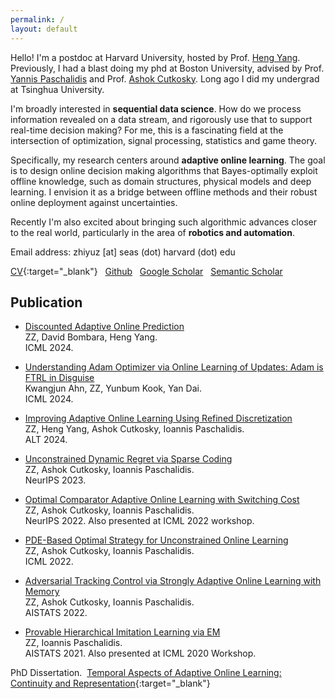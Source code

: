 ```yaml
---
permalink: /
layout: default
---
```


Hello! I'm a postdoc at Harvard University, hosted by Prof. [Heng Yang](https://hankyang.seas.harvard.edu/). Previously, I had a blast doing my phd at Boston University, advised by Prof. [Yannis Paschalidis](https://sites.bu.edu/paschalidis/people/yannis-paschalidis/) and Prof. [Ashok Cutkosky](https://ashok.cutkosky.com/). Long ago I did my undergrad at Tsinghua University.

I'm broadly interested in **sequential data science**. How do we process information revealed on a data stream, and rigorously use that to support real-time decision making? For me, this is a fascinating field at the intersection of optimization, signal processing, statistics and game theory. 

Specifically, my research centers around **adaptive online learning**. The goal is to design online decision making algorithms that Bayes-optimally exploit offline knowledge, such as domain structures, physical models and deep learning. I envision it as a bridge between offline methods and their robust online deployment against uncertainties. 

Recently I'm also excited about bringing such algorithmic advances closer to the real world, particularly in the area of **robotics and automation**. 

Email address: zhiyuz [at] seas (dot) harvard (dot) edu

[CV](https://zhiyuzz.github.io/CV_Zhiyu_Zhang.pdf){:target="_blank"}&nbsp;&nbsp; [Github](https://github.com/zhiyuzz)&nbsp;&nbsp; [Google Scholar](https://scholar.google.com/citations?hl=en&user=5KHfVTQAAAAJ&view_op=list_works&authuser=2&sortby=pubdate)&nbsp;&nbsp; [Semantic Scholar](https://www.semanticscholar.org/author/Zhiyu-Zhang/2117992745)

## Publication

 - [Discounted Adaptive Online Prediction](https://arxiv.org/abs/2402.02720)<br>
ZZ, David Bombara, Heng Yang.<br>
ICML 2024.

 - [Understanding Adam Optimizer via Online Learning of Updates: Adam is FTRL in Disguise](https://arxiv.org/abs/2402.01567)<br>
Kwangjun Ahn, ZZ, Yunbum Kook, Yan Dai.<br>
ICML 2024.

 - [Improving Adaptive Online Learning Using Refined Discretization](https://arxiv.org/abs/2309.16044)<br>
ZZ, Heng Yang, Ashok Cutkosky, Ioannis Paschalidis.<br>
ALT 2024.

 - [Unconstrained Dynamic Regret via Sparse Coding](https://arxiv.org/abs/2301.13349)<br>
ZZ, Ashok Cutkosky, Ioannis Paschalidis.<br>
NeurIPS 2023.

 - [Optimal Comparator Adaptive Online Learning with Switching Cost](https://arxiv.org/abs/2205.06846)<br>
ZZ, Ashok Cutkosky, Ioannis Paschalidis.<br>
NeurIPS 2022. Also presented at ICML 2022 workshop. 

 - [PDE-Based Optimal Strategy for Unconstrained Online Learning](https://arxiv.org/abs/2201.07877)<br>
ZZ, Ashok Cutkosky, Ioannis Paschalidis.<br>
ICML 2022.

- [Adversarial Tracking Control via Strongly Adaptive Online Learning with Memory](https://arxiv.org/abs/2102.01623)<br>
ZZ, Ashok Cutkosky, Ioannis Paschalidis.<br>
AISTATS 2022.

- [Provable Hierarchical Imitation Learning via EM](https://arxiv.org/abs/2010.03133)<br>
ZZ, Ioannis Paschalidis.<br>
AISTATS 2021. Also presented at ICML 2020 Workshop.

PhD Dissertation.&nbsp; [Temporal Aspects of Adaptive Online Learning: Continuity and Representation](https://zhiyuzz.github.io/Dissertation_Zhiyu.pdf){:target="_blank"}
